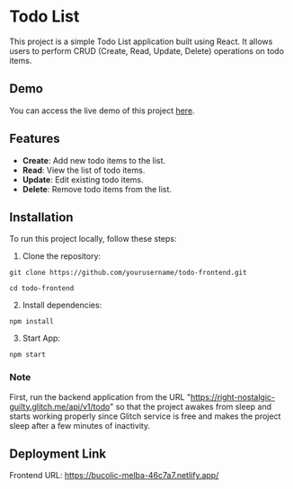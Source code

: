 # Todo List

This project is a simple Todo List application built using React. It allows users to perform CRUD (Create, Read, Update, Delete) operations on todo items.

## Demo

You can access the live demo of this project [here](https://bucolic-melba-46c7a7.netlify.app/).

## Features

- **Create**: Add new todo items to the list.
- **Read**: View the list of todo items.
- **Update**: Edit existing todo items.
- **Delete**: Remove todo items from the list.

## Installation

To run this project locally, follow these steps:

1. Clone the repository:

`git clone https://github.com/yourusername/todo-frontend.git`

`cd todo-frontend`

2. Install dependencies:

`npm install`

3. Start App:

`npm start`

### Note
First, run the backend application from the URL "https://right-nostalgic-guilty.glitch.me/api/v1/todo" so that the project awakes from sleep and starts working properly since Glitch service is free and makes the project sleep after a few minutes of inactivity.

## Deployment Link
Frontend URL: https://bucolic-melba-46c7a7.netlify.app/

